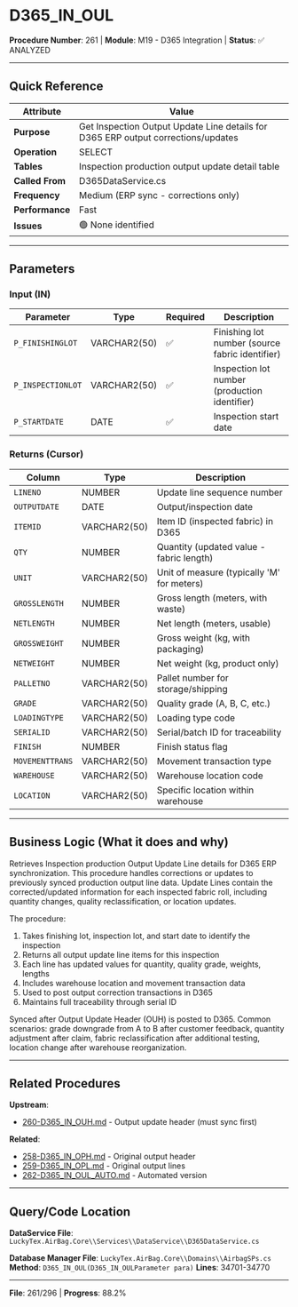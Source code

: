 # D365_IN_OUL

**Procedure Number**: 261 | **Module**: M19 - D365 Integration | **Status**: ✅ ANALYZED

---

## Quick Reference

| Attribute | Value |
|-----------|-------|
| **Purpose** | Get Inspection Output Update Line details for D365 ERP output corrections/updates |
| **Operation** | SELECT |
| **Tables** | Inspection production output update detail table |
| **Called From** | D365DataService.cs |
| **Frequency** | Medium (ERP sync - corrections only) |
| **Performance** | Fast |
| **Issues** | 🟢 None identified |

---

## Parameters

### Input (IN)

| Parameter | Type | Required | Description |
|-----------|------|----------|-------------|
| `P_FINISHINGLOT` | VARCHAR2(50) | ✅ | Finishing lot number (source fabric identifier) |
| `P_INSPECTIONLOT` | VARCHAR2(50) | ✅ | Inspection lot number (production identifier) |
| `P_STARTDATE` | DATE | ✅ | Inspection start date |

### Returns (Cursor)

| Column | Type | Description |
|--------|------|-------------|
| `LINENO` | NUMBER | Update line sequence number |
| `OUTPUTDATE` | DATE | Output/inspection date |
| `ITEMID` | VARCHAR2(50) | Item ID (inspected fabric) in D365 |
| `QTY` | NUMBER | Quantity (updated value - fabric length) |
| `UNIT` | VARCHAR2(50) | Unit of measure (typically 'M' for meters) |
| `GROSSLENGTH` | NUMBER | Gross length (meters, with waste) |
| `NETLENGTH` | NUMBER | Net length (meters, usable) |
| `GROSSWEIGHT` | NUMBER | Gross weight (kg, with packaging) |
| `NETWEIGHT` | NUMBER | Net weight (kg, product only) |
| `PALLETNO` | VARCHAR2(50) | Pallet number for storage/shipping |
| `GRADE` | VARCHAR2(50) | Quality grade (A, B, C, etc.) |
| `LOADINGTYPE` | VARCHAR2(50) | Loading type code |
| `SERIALID` | VARCHAR2(50) | Serial/batch ID for traceability |
| `FINISH` | NUMBER | Finish status flag |
| `MOVEMENTTRANS` | VARCHAR2(50) | Movement transaction type |
| `WAREHOUSE` | VARCHAR2(50) | Warehouse location code |
| `LOCATION` | VARCHAR2(50) | Specific location within warehouse |

---

## Business Logic (What it does and why)

Retrieves Inspection production Output Update Line details for D365 ERP synchronization. This procedure handles corrections or updates to previously synced production output line data. Update Lines contain the corrected/updated information for each inspected fabric roll, including quantity changes, quality reclassification, or location updates.

The procedure:
1. Takes finishing lot, inspection lot, and start date to identify the inspection
2. Returns all output update line items for this inspection
3. Each line has updated values for quantity, quality grade, weights, lengths
4. Includes warehouse location and movement transaction data
5. Used to post output correction transactions in D365
6. Maintains full traceability through serial ID

Synced after Output Update Header (OUH) is posted to D365. Common scenarios: grade downgrade from A to B after customer feedback, quantity adjustment after claim, fabric reclassification after additional testing, location change after warehouse reorganization.

---

## Related Procedures

**Upstream**:
- [260-D365_IN_OUH.md](./260-D365_IN_OUH.md) - Output update header (must sync first)

**Related**:
- [258-D365_IN_OPH.md](./258-D365_IN_OPH.md) - Original output header
- [259-D365_IN_OPL.md](./259-D365_IN_OPL.md) - Original output lines
- [262-D365_IN_OUL_AUTO.md](./262-D365_IN_OUL_AUTO.md) - Automated version

---

## Query/Code Location

**DataService File**: `LuckyTex.AirBag.Core\\Services\\DataService\\D365DataService.cs`

**Database Manager File**: `LuckyTex.AirBag.Core\\Domains\\AirbagSPs.cs`
**Method**: `D365_IN_OUL(D365_IN_OULParameter para)`
**Lines**: 34701-34770

---

**File**: 261/296 | **Progress**: 88.2%
